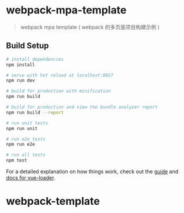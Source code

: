 # webpack-mpa-template

> webpack mpa template ( webpack 的多页面项目构建示例 )

## Build Setup

``` bash
# install dependencies
npm install

# serve with hot reload at localhost:8027
npm run dev

# build for production with minification
npm run build

# build for production and view the bundle analyzer report
npm run build --report

# run unit tests
npm run unit

# run e2e tests
npm run e2e

# run all tests
npm test
```

For a detailed explanation on how things work, check out the [guide](http://vuejs-templates.github.io/webpack/) and [docs for vue-loader](http://vuejs.github.io/vue-loader).
# webpack-template
